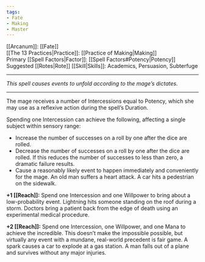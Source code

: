 ```yaml
---
tags:
- Fate
- Making
- Master
---
```


[[Arcanum]]: [[Fate]]\
[[The 13 Practices|Practice]]: [[Practice of Making|Making]]\
Primary [[Spell Factors|Factor]]: [[Spell Factors#Potency|Potency]]\
Suggested [[Rotes|Rote]] [[Skill|Skills]]: Academics, Persuasion, Subterfuge

---

_This spell causes events to unfold according to the mage’s dictates._

---

The mage receives a number of Intercessions equal to Potency, which she may use as a reflexive action during the spell’s Duration. 

Spending one Intercession can achieve the following, affecting a single subject within sensory range:
- Increase the number of successes on a roll by one after the dice are rolled.
- Decrease the number of successes on a roll by one after the dice are rolled. If this reduces the number of successes to less than zero, a dramatic failure results.
- Cause a reasonably likely event to happen immediately and conveniently for the mage. An old man suffers a heart attack. A car hits a pedestrian on the sidewalk.

**+1 [[Reach]]:** Spend one Intercession and one Willpower to bring about a low-probability event. Lightning hits someone standing on the roof during a storm. Doctors bring a patient back from the edge of death using an experimental medical procedure.

**+2 [[Reach]]:** Spend one Intercession, one Willpower, and one Mana to achieve the incredible. This doesn’t make the impossible possible, but virtually any event with a mundane, real-world precedent is fair game. A spark causes a car to explode at a gas station. A man falls out of a plane and survives without any major injuries.